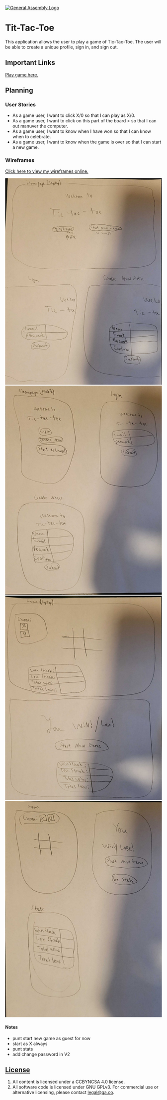 [![General Assembly Logo](https://camo.githubusercontent.com/1a91b05b8f4d44b5bbfb83abac2b0996d8e26c92/687474703a2f2f692e696d6775722e636f6d2f6b6538555354712e706e67)](https://generalassemb.ly/education/web-development-immersive)

# Tit-Tac-Toe #
This application allows the user to play a game of Tic-Tac-Toe. The user will be able to create a unique profile, sign in, and sign out.

## Important Links ##

[Play game here.](https://angel-journey.github.io/Tika-Taka-Toe/)

## Planning ##

### User Stories ###

* As a game user, I want to click X/0 so that I can play as X/0.
* As a game user, I want to click on this part of the board > so that I can out manuver the computer.
* As a game user, I want to know when I have won so that I can know when to celebrate.
* As a game user, I want to know when the game is over so that I can start a new game.

### Wireframes ###
[Click here to view my wireframes online.](https://imgur.com/a/BeCpzRV)

![](./images/wireframes/TTT_HP_Lap.jpg)
![](./images/wireframes/TTT_HP_Mob.jpg)
![](./images/wireframes/TTT_Game_Lap.jpg)
![](./images/wireframes/TTT_Game_Mob.jpg)

#### Notes ####
* punt start new game as guest for now
* start as X always
* punt stats
* add change password in V2



## [License](LICENSE)

1. All content is licensed under a CC­BY­NC­SA 4.0 license.
1. All software code is licensed under GNU GPLv3. For commercial use or
    alternative licensing, please contact legal@ga.co.
